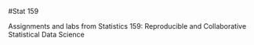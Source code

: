 #Stat 159 

Assignments and labs from Statistics 159: Reproducible and Collaborative Statistical Data Science 
